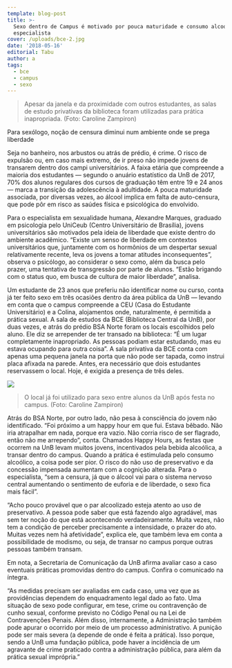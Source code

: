```yaml
---
template: blog-post
title: >-
  Sexo dentro de Campus é motivado por pouca maturidade e consumo alcoólico, diz
  especialista
cover: /uploads/bce-2.jpg
date: '2018-05-16'
editorial: Tabu
author: a
tags:
  - bce
  - campus
  - sexo
---
```

> Apesar da janela e da proximidade com outros estudantes, as salas de estudo privativas da biblioteca foram utilizadas para prática inapropriada. (Foto: Caroline Zampiron)



Para sexólogo, noção de censura diminui num ambiente onde se prega liberdade

Seja no banheiro, nos arbustos ou atrás de prédio, é crime. O risco de expulsão ou, em caso mais extremo, de ir preso não impede jovens de transarem dentro dos campi universitários. A faixa etária que compreende a maioria dos estudantes — segundo o anuário estatístico da UnB de 2017, 70% dos alunos regulares dos cursos de graduação têm entre 19 e 24 anos — marca a transição da adolescência à adultidade. A pouca maturidade associada, por diversas vezes, ao álcool implica em falta de auto-censura, que pode pôr em risco as saúdes física e psicológica do envolvido.

Para o especialista em sexualidade humana, Alexandre Marques, graduado em psicologia pelo UniCeub (Centro Universitário de Brasília), jovens universitários são motivados pela ideia de liberdade que existe dentro do ambiente acadêmico. “Existe um senso de liberdade em contextos universitários que, juntamente com os hormônios de um despertar sexual relativamente recente, leva os jovens a tomar atitudes inconsequentes”, observa o psicólogo, ao considerar o sexo como, além da busca pelo prazer, uma tentativa de transgressão por parte de alunos. “Estão brigando com o status quo, em busca de cultura de maior liberdade”, analisa.

Um estudante de 23 anos que preferiu não identificar nome ou curso, conta já ter feito sexo em três ocasiões dentro da área pública da UnB — levando em conta que o campus compreende a CEU (Casa do Estudante Universitário) e a Colina, alojamentos onde, naturalmente, é permitida a prática sexual. A sala de estudos da BCE (Biblioteca Central da UnB), por duas vezes, e atrás do prédio BSA Norte foram os locais escolhidos pelo aluno. Ele diz se arrepender de ter transado na biblioteca: “É um lugar completamente inapropriado. As pessoas podiam estar estudando, mas eu estava ocupando para outra coisa”. A sala privativa da BCE conta com apenas uma pequena janela na porta que não pode ser tapada, como instrui placa afixada na parede. Antes, era necessário que dois estudantes reservassem o local. Hoje, é exigida a presença de três deles.



![](/uploads/bsa-n.jpg)

> O local já foi utilizado para sexo entre alunos da UnB após festa no campus. (Foto: Caroline Zampiron)



Atrás do BSA Norte, por outro lado, não pesa à consciência do jovem não identificado. “Foi próximo a um happy hour em que fui. Estava bêbado. Não iria atrapalhar em nada, porque era vazio. Não corria risco de ser flagrado, então não me arrependo”, conta. Chamados Happy Hours, as festas que ocorrem na UnB levam muitos jovens, incentivados pela bebida alcoólica, a transar dentro do campus. Quando a prática é estimulada pelo consumo alcoólico, a coisa pode ser pior. O risco do não uso de preservativo e da concessão impensada aumentam com a cognição alterada. Para o especialista, “sem a censura, já que o álcool vai para o sistema nervoso central aumentando o sentimento de euforia e de liberdade, o sexo fica mais fácil”.

“Acho pouco provável que o par alcoolizado esteja atento ao uso de preservativo. A pessoa pode saber que está fazendo algo agradável, mas sem ter noção do que está acontecendo verdadeiramente. Muita vezes, não tem a condição de perceber precisamente a intensidade,  o prazer do ato. Muitas vezes nem há afetividade”, explica ele, que também leva em conta a possibilidade de modismo, ou seja, de transar no campus porque outras pessoas também transam.

Em nota, a Secretaria de Comunicação da UnB afirma avaliar caso a caso eventuais práticas promovidas dentro do campus. Confira o comunicado na íntegra.

“As medidas precisam ser avaliadas em cada caso, uma vez que as providências dependem do enquadramento legal dado ao fato. Uma situação de sexo pode configurar, em tese, crime ou contravenção de cunho sexual, conforme previsto no Código Penal ou na Lei de Contravenções Penais. Além disso, internamente, a Administração também pode apurar o ocorrido por meio de um processo administrativo. A punição pode ser mais severa (a depende de onde é feita a prática). Isso porque, sendo a UnB uma fundação pública, pode haver a incidência de um agravante de crime praticado contra a administração pública, para além da prática sexual imprópria.”
